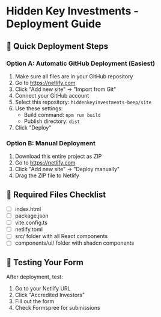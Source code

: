 # Hidden Key Investments - Deployment Guide

## 🚀 Quick Deployment Steps

### Option A: Automatic GitHub Deployment (Easiest)
1. Make sure all files are in your GitHub repository
2. Go to https://netlify.com
3. Click "Add new site" → "Import from Git"
4. Connect your GitHub account
5. Select this repository: `hiddenkeyinvestments-beep/site`
6. Use these settings:
   - Build command: `npm run build`
   - Publish directory: `dist`
7. Click "Deploy"

### Option B: Manual Deployment
1. Download this entire project as ZIP
2. Go to https://netlify.com
3. Click "Add new site" → "Deploy manually"
4. Drag the ZIP file to Netlify

## 📁 Required Files Checklist
- [ ] index.html
- [ ] package.json
- [ ] vite.config.ts
- [ ] netlify.toml
- [ ] src/ folder with all React components
- [ ] components/ui/ folder with shadcn components

## 🎯 Testing Your Form
After deployment, test:
1. Go to your Netlify URL
2. Click "Accredited Investors"
3. Fill out the form
4. Check Formspree for submissions